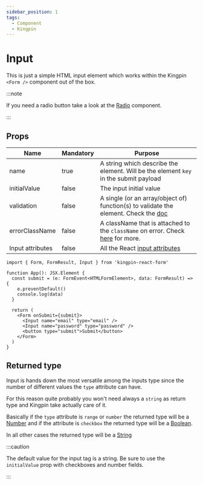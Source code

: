 ```yaml
---
sidebar_position: 1
tags:
  - Component
  - Kingpin
---
```


# Input

This is just a simple HTML input element which works within the Kingpin
`<Form />` component out of the box.

:::note

If you need a radio button take a look at the [Radio](./Radio.mdx) component.

:::

## Props

| Name             | Mandatory | Purpose                                                                                                         |
| ---------------- | --------- | --------------------------------------------------------------------------------------------------------------- |
| name             | true      | A string which describe the element. Will be the element `key` in the submit payload                            |
| initialValue     | false     | The input initial value                                                                                         |
| validation       | false     | A single (or an array/object of) function(s) to validate the element. Check the [doc](../validation)            |
| errorClassName   | false     | A className that is attached to the `className` on error. Check [here](../validation#error-classname) for more. |
| Input attributes | false     | All the React [input attributes](https://react.dev/reference/react-dom/components/input#props)                  |

```tsx
import { Form, FormResult, Input } from 'kingpin-react-form'

function App(): JSX.Element {
  const submit = (e: FormEvent<HTMLFormElement>, data: FormResult) => {
    e.preventDefault()
    console.log(data)
  }

  return (
    <Form onSubmit={submit}>
      <Input name="email" type="email" />
      <Input name="password" type="password" />
      <button type="submit">Submit</button>
    </Form>
  )
}
```

## Returned type

Input is hands down the most versatile among the inputs type since the number of different
values the `type` attribute can have.

For this reason quite probably you won't need always a `string` as return type and Kingpin
take actually care of it.

Basically if the `type` attribute is `range` or `number` the returned type will be a
[Number](https://developer.mozilla.org/en-US/docs/Web/JavaScript/Reference/Global_Objects/Number)
and if the attribute is `checkbox` the returned type will be a
[Boolean](https://developer.mozilla.org/en-US/docs/Web/JavaScript/Reference/Global_Objects/Boolean).

In all other cases the returned type will be a
[String](https://developer.mozilla.org/en-US/docs/Web/JavaScript/Reference/Global_Objects/String)

:::caution

The default value for the input tag is a string. Be sure to use the `initialValue` prop with checkboxes and number fields.

:::
